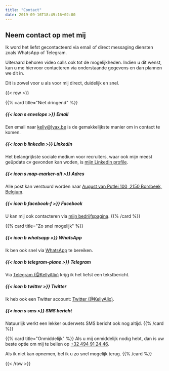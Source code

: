 ```yaml
---
title: "Contact"
date: 2019-09-16T18:49:16+02:00
---
```


## Neem contact op met mij

Ik word het liefst gecontacteerd via email of direct messaging diensten zoals WhatsApp of Telegram.

Uiteraard behoren video calls ook tot de mogelijkheden. Indien u dit wenst, kan u me hiervoor contacteren via onderstaande gegevens en dan plannen we dit in.

Dit is zowel voor u als voor mij direct, duidelijk en snel.

{{< row >}}

{{% card title="Niet dringend" %}}
##### {{< icon s envelope >}} Email
Een email naar [kelly@lyax.be](mailto:kelly@lyax.be) is de gemakkelijkste manier om in contact te komen.

##### {{< icon b linkedin >}} LinkedIn
Het belangrijkste sociale medium voor recruiters, waar ook mijn meest geüpdate cv gevonden kan woden, is [mijn LinkedIn profile](https://www.linkedin.com/lyax/).

##### {{< icon s map-marker-alt >}} Adres
Alle post kan verstuurd worden naar [August van Putlei 100, 2150 Borsbeek, Belgium](https://www.google.be/maps/place/August+van+Putlei+100,+2150+Borsbeek/).

##### {{< icon b facebook-f >}} Facebook
U kan mij ook contacteren via [mijn bedrijfspagina](https://www.facebook.com/LyaxBE).
{{% /card %}}

{{% card title="Zo snel mogelijk" %}}
##### {{< icon b whatsapp >}} WhatsApp
Ik ben ook snel via [WhatsApp](https://web.whatsapp.com/) te bereiken.

##### {{< icon b telegram-plane >}} Telegram
Via [Telegram (@KellyAlix)](https://telegram.me/KellyAlix) krijg ik het liefst een tekstbericht.

##### {{< icon b twitter >}} Twitter
Ik heb ook een Twitter account: [Twitter (@KellyAlix)](https://twitter.com/KellyAlix).

##### {{< icon s sms >}} SMS bericht
Natuurlijk werkt een lekker ouderwets SMS bericht ook nog altijd.
{{% /card %}}

{{% card title="Onmiddelijk" %}}
Als u mij onmiddelijk nodig hebt, dan is uw beste optie om mij te bellen op [+32 494 91 24 46](tel:+32494912446).

Als ik niet kan opnemen, bel ik u zo snel mogelijk terug.
{{% /card %}}

{{< /row >}}